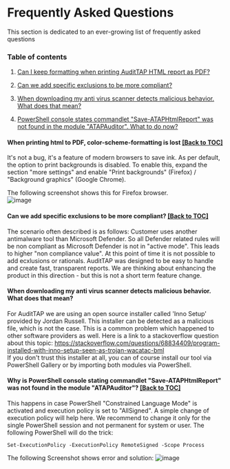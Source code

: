 # Frequently Asked Questions
This section is dedicated to an ever-growing list of frequently asked questions

### Table of contents


  1. [Can I keep formatting when printing AuditTAP HTML report as PDF?](#when-printing-html-to-pdf-color-scheme-formatting-is-lost)
  2. [Can we add specific exclusions to be more compliant?](#can-we-add-specific-exclusions-to-be-more-compliant)
  3. [When downloading my anti virus scanner detects malicious behavior. What does that mean?](#when-downloading-my-anti-virus-scanner-detects-malicious-behavior-what-does-that-mean)

3. [PowerShell console states commandlet "Save-ATAPHtmlReport" was not found in the module "ATAPAuditor". What to do now?](https://github.com/fbprogmbh/Audit-Test-Automation/blob/master/FAQ/readme.md#powershell-console-states-commandlet-save-ataphtmlreport-was-not-found-in-the-module-atapauditor-what-to-do-now)


#### When printing html to PDF, color-scheme-formatting is lost [[Back to TOC]](https://github.com/fbprogmbh/Audit-Test-Automation/blob/master/FAQ/readme.md#table-of-contents)

It's not a bug, it's a feature of modern browsers to save ink. As per default, the option to print backgrounds is disabled.
To enable this, expand the section "more settings" and enable "Print backgrounds" (Firefox) / "Background graphics" (Google Chrome).

The following screenshot shows this for Firefox browser.  
![image](https://github.com/fbprogmbh/Audit-Test-Automation/blob/master/FAQ/images/FAQ_print%20backgrounds.PNG)


#### Can we add specific exclusions to be more compliant? [[Back to TOC]](https://github.com/fbprogmbh/Audit-Test-Automation/blob/master/FAQ/readme.md#table-of-contents)

The scenario often described is as follows: Customer uses another antimalware tool than Microsoft Defender. So all Defender related rules will be non compliant as Microsoft Defender is not in "active mode". This leads to higher "non compliance value". 
At this point of time it is not possible to add ecxlusions or rationals. AuditTAP was designed to be easy to handle and create fast, transparent reports. We are thinking about enhancing the product in this direction - but this is not a short term feature change.


#### When downloading my anti virus scanner detects malicious behavior. What does that mean?

For AuditTAP we are using an open source installer called 'Inno Setup' provided by Jordan Russell. This installer can be detected as a malicious file, which is not the case. This is a common problem which happened to other software providers as well. Here is a link to a stackoverflow question about this topic: 
https://stackoverflow.com/questions/68834409/program-installed-with-inno-setup-seen-as-trojan-wacatac-bml   
If you don't trust this installer at all, you can of course install our tool via PowerShell Gallery or by importing both modules via PowerShell.

#### Why is PowerShell console stating commandlet "Save-ATAPHtmlReport" was not found in the module "ATAPAuditor"? [[Back to TOC]](https://github.com/fbprogmbh/Audit-Test-Automation/blob/master/FAQ/readme.md#table-of-contents)

This  happens in case PowerShell "Constrained Language Mode" is activated and execution policy is set to "AllSigned". A simple change of execution policy will help here. We recommend to change it only for the single PowerShell session and not permanent for system or user. The following PowerShell will do the trick:

```
Set-ExecutionPolicy -ExecutionPolicy RemoteSigned -Scope Process
```

The following Screenshot shows error and solution: 
![image](https://user-images.githubusercontent.com/23223285/216938169-b92200d4-645b-442c-8d00-de46328e75a0.png)


